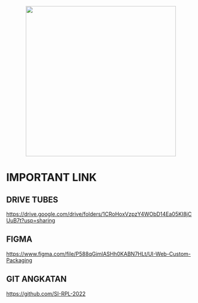 <p align="center"><img src="![image](https://user-images.githubusercontent.com/63024032/162933949-780bbdda-d28f-48af-aceb-f1ca3b5cb408.png)" width="400"></p>


# IMPORTANT LINK
## DRIVE TUBES
https://drive.google.com/drive/folders/1CRoHoxVzpzY4WObD14Ea05KI8jCUuB7t?usp=sharing

## FIGMA
https://www.figma.com/file/P588qGimlASHh0KABN7HLt/UI-Web-Custom-Packaging

## GIT ANGKATAN
https://github.com/SI-RPL-2022

